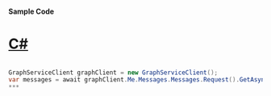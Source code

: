 #### Sample Code
# [C#](#tab/c-sharp)

```C#

GraphServiceClient graphClient = new GraphServiceClient();
var messages = await graphClient.Me.Messages.Messages.Request().GetAsync();
*** 

```